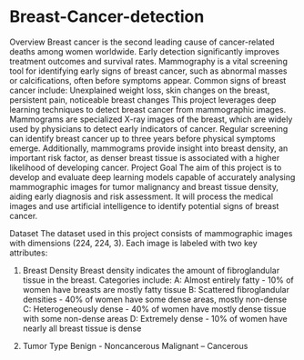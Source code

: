 # Breast-Cancer-detection

Overview
Breast cancer is the second leading cause of cancer-related deaths among women worldwide. Early detection significantly improves treatment outcomes and survival rates. Mammography is a vital screening tool for identifying early signs of breast cancer, such as abnormal masses or calcifications, often before symptoms appear.
Common signs of breast cancer include: Unexplained weight loss, skin changes on the breast, persistent pain, noticeable breast changes
This project leverages deep learning techniques to detect breast cancer from mammographic images.
Mammograms are specialized X-ray images of the breast, which are widely used by physicians to detect early indicators of cancer. Regular screening can identify breast cancer up to three years before physical symptoms emerge. Additionally, mammograms provide insight into breast density, an important risk factor, as denser breast tissue is associated with a higher likelihood of developing cancer.
Project Goal
The aim of this project is to develop and evaluate deep learning models capable of accurately analysing mammographic images for tumor malignancy and breast tissue density, aiding early diagnosis and risk assessment.
It will process the medical images and use artificial intelligence to identify potential signs of breast cancer.

Dataset
The dataset used in this project consists of mammographic images with dimensions (224, 224, 3). Each image is labeled with two key attributes:
1. Breast Density
Breast density indicates the amount of fibroglandular tissue in the breast. Categories include:
A: Almost entirely fatty - 10% of women have breasts are mostly fatty tissue
B: Scattered fibroglandular densities - 40% of women have some dense areas, mostly non-dense
C: Heterogeneously dense - 40% of women have mostly dense tissue with some non-dense areas
D: Extremely dense - 10% of women have nearly all breast tissue is dense

2. Tumor Type
Benign - Noncancerous
Malignant – Cancerous


